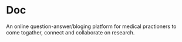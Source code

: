 # Doc
An online question-answer/bloging platform for medical practioners to come togather, connect and collaborate on research.
